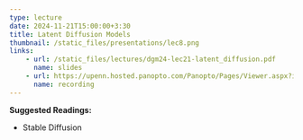 ```yaml
---
type: lecture
date: 2024-11-21T15:00:00+3:30
title: Latent Diffusion Models
thumbnail: /static_files/presentations/lec8.png
links: 
    - url: /static_files/lectures/dgm24-lec21-latent_diffusion.pdf
      name: slides
    - url: https://upenn.hosted.panopto.com/Panopto/Pages/Viewer.aspx?id=7c13af74-4537-49f9-a14d-b22f015354ac
      name: recording
---
```

**Suggested Readings:**
- Stable Diffusion 